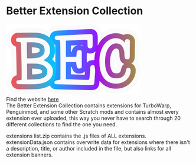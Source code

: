 # Better Extension Collection
![hello](https://github.com/robotninjajesse/Better-Extension-Collection/blob/main/BECicon.png)  
Find the website [here](http://robotninjajesse.github.io/Better-Extension-Collection)  
The Better Extension Collection contains extensions for TurboWarp, Penguinmod, and some other Scratch mods and contains almost every extension ever uploaded, this way you never have to search through 20 different collections to find the one you need.

extensions list.zip contains the .js files of ALL extensions.  
extensionData.json contains overwrite data for extensions where there isn't a description, title, or author included in the file, but also links for all extension banners.
